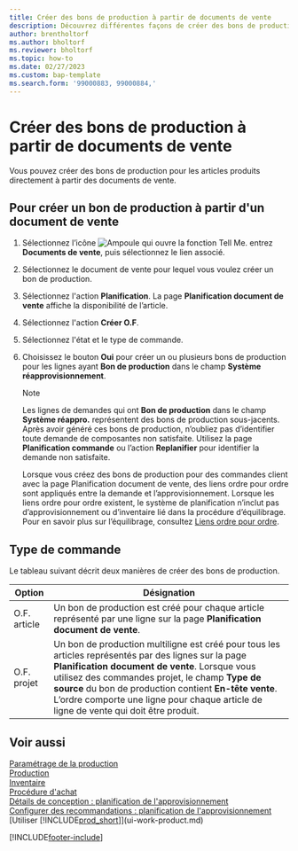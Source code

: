 ```yaml
---
title: Créer des bons de production à partir de documents de vente
description: Découvrez différentes façons de créer des bons de production pour les articles produits directement à partir des documents de vente.
author: brentholtorf
ms.author: bholtorf
ms.reviewer: bholtorf
ms.topic: how-to
ms.date: 02/27/2023
ms.custom: bap-template
ms.search.form: '99000883, 99000884,'
---
```

# Créer des bons de production à partir de documents de vente

Vous pouvez créer des bons de production pour les articles produits directement à partir des documents de vente.  

## Pour créer un bon de production à partir d'un document de vente  

1. Sélectionnez l’icône ![Ampoule qui ouvre la fonction Tell Me.](media/ui-search/search_small.png "Dites-moi ce que vous voulez faire") entrez **Documents de vente**, puis sélectionnez le lien associé.  
2. Sélectionnez le document de vente pour lequel vous voulez créer un bon de production.  
3. Sélectionnez l'action **Planification**. La page **Planification document de vente** affiche la disponibilité de l’article.  
4. Sélectionnez l'action **Créer O.F**.  
5. Sélectionnez l'état et le type de commande.  
6. Choisissez le bouton **Oui** pour créer un ou plusieurs bons de production pour les lignes ayant **Bon de production** dans le champ **Système réapprovisionnement**.

    > [!NOTE]  
    > Les lignes de demandes qui ont **Bon de production** dans le champ **Système réappro.** représentent des bons de production sous-jacents. Après avoir généré ces bons de production, n’oubliez pas d’identifier toute demande de composantes non satisfaite. Utilisez la page **Planification commande** ou l’action **Replanifier** pour identifier la demande non satisfaite.
    >
    > Lorsque vous créez des bons de production pour des commandes client avec la page Planification document de vente, des liens ordre pour ordre sont appliqués entre la demande et l’approvisionnement. Lorsque les liens ordre pour ordre existent, le système de planification n’inclut pas d’approvisionnement ou d’inventaire lié dans la procédure d’équilibrage. Pour en savoir plus sur l’équilibrage, consultez [Liens ordre pour ordre](design-details-central-concepts-of-the-planning-system.md#order-to-order-links).

## Type de commande  

Le tableau suivant décrit deux manières de créer des bons de production.

|Option|Désignation|
|------|-----------|
|O.F. article|Un bon de production est créé pour chaque article représenté par une ligne sur la page **Planification document de vente**.|
|O.F. projet|Un bon de production multiligne est créé pour tous les articles représentés par des lignes sur la page **Planification document de vente**. Lorsque vous utilisez des commandes projet, le champ **Type de source** du bon de production contient **En-tête vente**. L’ordre comporte une ligne pour chaque article de ligne de vente qui doit être produit.|

## Voir aussi  

[Paramétrage de la production](production-configure-production-processes.md)  
[Production](production-manage-manufacturing.md)  
[Inventaire](inventory-manage-inventory.md)  
[Procédure d'achat](purchasing-manage-purchasing.md)  
[Détails de conception : planification de l'approvisionnement](design-details-supply-planning.md)  
[Configurer des recommandations : planification de l'approvisionnement](setup-best-practices-supply-planning.md)  
[Utiliser [!INCLUDE[prod_short](includes/prod_short.md)]](ui-work-product.md)


[!INCLUDE[footer-include](includes/footer-banner.md)]
